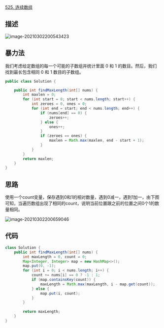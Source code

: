 [525. 连续数组](https://leetcode-cn.com/problems/contiguous-array/)

## 描述

![image-20210302200543423](http://img.fosuchao.com/image-20210302200543423.png)

## 暴力法

我们考虑给定数组的每一个可能的子数组并统计里面 0 和 1 的数目。然后，我们找到最长包含相同 0 和 1 数目的子数组。

```java
public class Solution {

    public int findMaxLength(int[] nums) {
        int maxlen = 0;
        for (int start = 0; start < nums.length; start++) {
            int zeroes = 0, ones = 0;
            for (int end = start; end < nums.length; end++) {
                if (nums[end] == 0) {
                    zeroes++;
                } else {
                    ones++;
                }
                if (zeroes == ones) {
                    maxlen = Math.max(maxlen, end - start + 1);
                }
            }
        }
        return maxlen;
    }
}

```



## 思路

使用一个count变量，保存遇到0和1的相对数量，遇到0减一，遇到1加一，由下图可知，当遍历数组出现了相同的count，说明当前位置跟之前的位置之间0个1的数量相同。

![image-20210302200659046](http://img.fosuchao.com/image-20210302200659046.png)

## 代码

```java
class Solution {
    public int findMaxLength(int[] nums) {
        int maxLength = 0, count = 0;
        Map<Integer, Integer> map = new HashMap<>();
        map.put(0, -1);
        for (int i = 0; i < nums.length; i++) {
            count += nums[i] == 0 ? -1 : 1;
            if (map.containsKey(count)) {
                maxLength = Math.max(maxLength, i - map.get(count));
            } else {
                map.put(i, count);
            }
        }
        
        return maxLength;
    }
}
```

